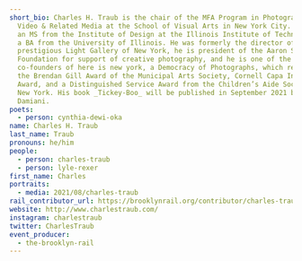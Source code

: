 ```yaml
---
short_bio: Charles H. Traub is the chair of the MFA Program in Photography,
  Video & Related Media at the School of Visual Arts in New York City. He holds
  an MS from the Institute of Design at the Illinois Institute of Technology and
  a BA from the University of Illinois. He was formerly the director of the
  prestigious Light Gallery of New York, he is president of the Aaron Siskind
  Foundation for support of creative photography, and he is one of the
  co-founders of here is new york, a Democracy of Photographs, which received
  the Brendan Gill Award of the Municipal Arts Society, Cornell Capa Infinity
  Award, and a Distinguished Service Award from the Children’s Aide Society of
  New York. His book _Tickey-Boo_ will be published in September 2021 by
  Damiani.
poets:
  - person: cynthia-dewi-oka
name: Charles H. Traub
last_name: Traub
pronouns: he/him
people:
  - person: charles-traub
  - person: lyle-rexer
first_name: Charles
portraits:
  - media: 2021/08/charles-traub
rail_contributor_url: https://brooklynrail.org/contributor/charles-traub
website: http://www.charlestraub.com/
instagram: charlestraub
twitter: CharlesTraub
event_producer:
  - the-brooklyn-rail
---
```

